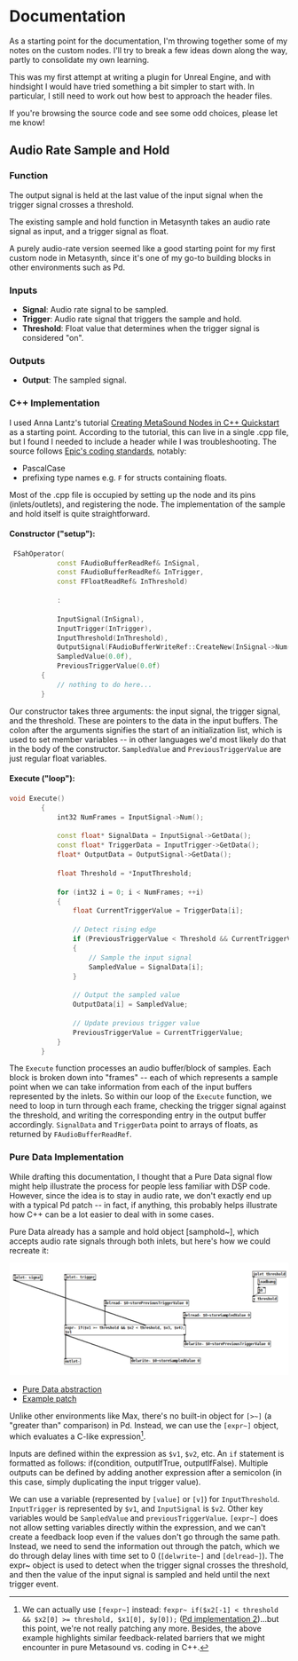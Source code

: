 # Documentation
As a starting point for the documentation, I'm throwing together some of my notes on the custom nodes.  I'll try to break a few ideas down along the way, partly to consolidate my own learning.

This was my first attempt at writing a plugin for Unreal Engine, and with hindsight I would have tried something a bit simpler to start with.
In particular, I still need to work out how best to approach the header files.

If you're browsing the source code and see some odd choices, please let me know!

## Audio Rate Sample and Hold

### Function
The output signal is held at the last value of the input signal when the trigger signal crosses a threshold.

The existing sample and hold function in Metasynth takes an audio rate signal as input, and a trigger signal as float.

A purely audio-rate version seemed like a good starting point for my first custom node in Metasynth, since it's one of my go-to building blocks in other environments such as Pd.

### Inputs
- **Signal**: Audio rate signal to be sampled.
- **Trigger**: Audio rate signal that triggers the sample and hold.
- **Threshold**: Float value that determines when the trigger signal is considered "on".

### Outputs
- **Output**: The sampled signal.

### C++ Implementation

I used Anna Lantz's tutorial [Creating MetaSound Nodes in C++ Quickstart](https://dev.epicgames.com/community/learning/tutorials/ry7p/unreal-engine-creating-metasound-nodes-in-c-quickstart) as a starting point.
According to the tutorial, this can live in a single .cpp file, but I found I needed to include a header while I was troubleshooting.
The source follows [Epic's coding standards](https://dev.epicgames.com/documentation/en-us/unreal-engine/epic-cplusplus-coding-standard-for-unreal-engine?application_version=5.4), notably:
- PascalCase
- prefixing type names e.g. `F` for structs containing floats.

Most of the .cpp file is occupied by setting up the node and its pins (inlets/outlets), and registering the node. 
The implementation of the sample and hold itself is quite straightforward.

#### Constructor ("setup"):
```cpp
 FSahOperator(
            const FAudioBufferReadRef& InSignal,
            const FAudioBufferReadRef& InTrigger,
            const FFloatReadRef& InThreshold)

            :
            
            InputSignal(InSignal),
            InputTrigger(InTrigger),
            InputThreshold(InThreshold),
            OutputSignal(FAudioBufferWriteRef::CreateNew(InSignal->Num())),
            SampledValue(0.0f),
            PreviousTriggerValue(0.0f)
        {
            // nothing to do here...
        }
```

Our constructor takes three arguments: the input signal, the trigger signal, and the threshold.  These are pointers to the data in the input buffers.
The colon after the arguments signifies the start of an initialization list, which is used to set member variables -- in other languages we'd most likely do that in the body of the constructor.
`SampledValue` and `PreviousTriggerValue` are just regular float variables.

#### Execute ("loop"):
```cpp
void Execute()
        {
            int32 NumFrames = InputSignal->Num();

            const float* SignalData = InputSignal->GetData();
            const float* TriggerData = InputTrigger->GetData();
            float* OutputData = OutputSignal->GetData();

            float Threshold = *InputThreshold;

            for (int32 i = 0; i < NumFrames; ++i)
            {
                float CurrentTriggerValue = TriggerData[i];

                // Detect rising edge
                if (PreviousTriggerValue < Threshold && CurrentTriggerValue >= Threshold)
                {
                    // Sample the input signal
                    SampledValue = SignalData[i];
                }

                // Output the sampled value
                OutputData[i] = SampledValue;

                // Update previous trigger value
                PreviousTriggerValue = CurrentTriggerValue;
            }
        }
```

The `Execute` function processes an audio buffer/block of samples.
Each block is broken down into "frames" -- each of which represents a sample point when we can take information from each of the input buffers represented by the inlets.
So within our loop of the `Execute` function, we need to loop in turn through each frame, checking the trigger signal against the threshold, and writing the corresponding entry in the output buffer accordingly.
`SignalData` and `TriggerData` point to arrays of floats, as returned by `FAudioBufferReadRef`.


### Pure Data Implementation
While drafting this documentation, I thought that a Pure Data signal flow might help illustrate the process for people less familiar with DSP code. 
However, since the idea is to stay in audio rate, we don't exactly end up with a typical Pd patch -- in fact, if anything, this probably helps illustrate how C++ can be a lot easier to deal with in some cases.

Pure Data already has a sample and hold object [samphold~], which accepts audio rate signals through both inlets, but here's how we could recreate it:

![Pure Data version of the sample and hold object](./SaH_audiorate_Pd.png)
- [Pure Data abstraction](./SaH_audiorate.pd)
- [Example patch](./SaH_audiorate_example.pd)

Unlike other environments like Max, there's no built-in object for `[>~]` (a "greater than" comparison) in Pd. 
Instead, we can use the `[expr~]` object, which evaluates a C-like expression[^1].

Inputs are defined within the expression as `$v1`, `$v2`, etc.
An `if` statement is formatted as follows: if(condition, outputIfTrue, outputIfFalse).
Multiple outputs can be defined by adding another expression after a semicolon (in this case, simply duplicating the input trigger value).

We can use a variable (represented by `[value]` or `[v]`) for `InputThreshold`. 
`InputTrigger` is represented by `$v1`, and `InputSignal` is `$v2`.
Other key variables would be `SampledValue` and `previousTriggerValue`. 
`[expr~]` does not allow setting variables directly within the expression, and we can't create a feedback loop even if the values don't go through the same path.  
Instead, we need to send the information out through the patch, which we do through delay lines with time set to 0 (`[delwrite~]` and `[delread~]`).
The expr~ object is used to detect when the trigger signal crosses the threshold, and then the value of the input signal is sampled and held until the next trigger event.

[^1]: We can actually use `[fexpr~]` instead: `fexpr~ if($x2[-1] < threshold && $x2[0] >= threshold, $x1[0], $y[0]);` ([Pd implementation 2](./Sah_audiorate_fexpr.pd))...but this point, we're not really patching any more.  Besides, the above example highlights similar feedback-related barriers that we might encounter in pure Metasound vs. coding in C++.